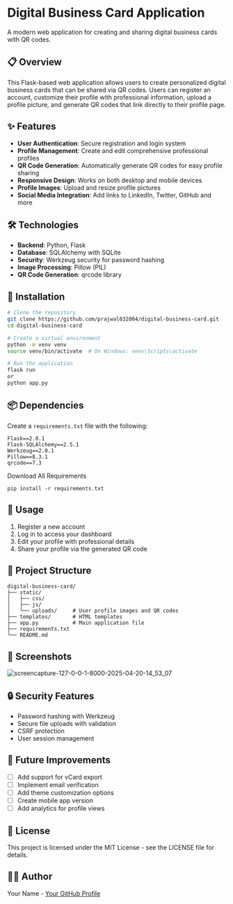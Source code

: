 # Digital Business Card Application

A modern web application for creating and sharing digital business cards with QR codes.

## 📋 Overview

This Flask-based web application allows users to create personalized digital business cards that can be shared via QR codes. Users can register an account, customize their profile with professional information, upload a profile picture, and generate QR codes that link directly to their profile page.

## ✨ Features

- **User Authentication**: Secure registration and login system
- **Profile Management**: Create and edit comprehensive professional profiles
- **QR Code Generation**: Automatically generate QR codes for easy profile sharing
- **Responsive Design**: Works on both desktop and mobile devices
- **Profile Images**: Upload and resize profile pictures
- **Social Media Integration**: Add links to LinkedIn, Twitter, GitHub and more

## 🛠️ Technologies

- **Backend**: Python, Flask
- **Database**: SQLAlchemy with SQLite
- **Security**: Werkzeug security for password hashing
- **Image Processing**: Pillow (PIL)
- **QR Code Generation**: qrcode library

## 🚀 Installation

```bash
# Clone the repository
git clone https://github.com/prajwal032004/digital-business-card.git
cd digital-business-card

# Create a virtual environment
python -m venv venv
source venv/bin/activate  # On Windows: venv\Scripts\activate

# Run the application
flask run
or
python app.py
```

## 📦 Dependencies

Create a `requirements.txt` file with the following:

```
Flask==2.0.1
Flask-SQLAlchemy==2.5.1
Werkzeug==2.0.1
Pillow==8.3.1
qrcode==7.3
```
Download All Requirements
```
pip install -r requirements.txt
```
## 📝 Usage

1. Register a new account
2. Log in to access your dashboard
3. Edit your profile with professional details
4. Share your profile via the generated QR code

## 🧩 Project Structure

```
digital-business-card/
├── static/
│   ├── css/
│   ├── js/
│   └── uploads/     # User profile images and QR codes
├── templates/       # HTML templates
├── app.py           # Main application file
├── requirements.txt
└── README.md
```

## 📸 Screenshots
![screencapture-127-0-0-1-8000-2025-04-20-14_53_07](https://github.com/user-attachments/assets/8c241c45-f133-488c-acfd-992655eb808a)


## 🔒 Security Features

- Password hashing with Werkzeug
- Secure file uploads with validation
- CSRF protection
- User session management

## 🚧 Future Improvements

- [ ] Add support for vCard export
- [ ] Implement email verification
- [ ] Add theme customization options
- [ ] Create mobile app version
- [ ] Add analytics for profile views

## 📄 License

This project is licensed under the MIT License - see the LICENSE file for details.

## 👨‍💻 Author

Your Name - [Your GitHub Profile](https://github.com/prajwal032004)
